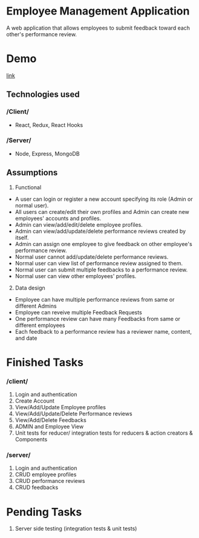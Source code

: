 # Employee Management Application

A web application that allows employees to submit feedback toward each other's performance review.

# Demo

[link](https://still-gorge-51871.herokuapp.com/)

## Technologies used

### /Client/

- React, Redux, React Hooks

### /Server/

- Node, Express, MongoDB

## Assumptions

1. Functional

- A user can login or register a new account specifying its role (Admin or normal user).
- All users can create/edit their own profiles and Admin can create new employees' accounts and profiles.
- Admin can view/add/edit/delete employee profiles.
- Admin can view/add/update/delete performance reviews created by itself.
- Admin can assign one employee to give feedback on other employee's performance review.
- Normal user cannot add/update/delete performance reviews.
- Normal user can view list of performance review assigned to them.
- Normal user can submit multiple feedbacks to a performance review.
- Normal user can view other employees' profiles.

2. Data design

- Employee can have multiple performance reviews from same or different Admins
- Employee can reveive multiple Feedback Requests
- One performance review can have many Feedbacks from same or different employees
- Each feedback to a performance review has a reviewer name, content, and date

# Finished Tasks

### /client/

1. Login and authentication
2. Create Account
3. View/Add/Update Employee profiles
4. View/Add/Update/Delete Performance reviews
5. View/Add/Delete Feedbacks
6. ADMIN and Employee View
7. Unit tests for reducer/ integration tests for reducers & action creators & Components

### /server/

1. Login and authentication
2. CRUD employee profiles
3. CRUD performance reviews
4. CRUD feedbacks

# Pending Tasks

1. Server side testing (integration tests & unit tests)
